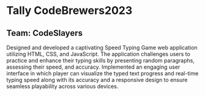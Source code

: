 # Tally CodeBrewers2023

## Team: CodeSlayers

Designed and developed a captivating Speed Typing Game web application utilizing HTML, CSS, and JavaScript. The application challenges users to practice and enhance their typing skills by presenting random paragraphs, assessing their speed, and accuracy. 
Implemented an engaging user interface in which player can visualize the typed text progress and real-time typing speed along with its accuracy and a responsive design to ensure seamless playability across various devices. 

